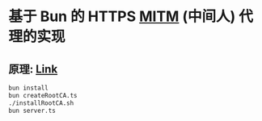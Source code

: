 # 基于 Bun 的 HTTPS [MITM](https://www.wikiwand.com/zh/articles/%E4%B8%AD%E9%97%B4%E4%BA%BA%E6%94%BB%E5%87%BB) (中间人) 代理的实现

## 原理: [Link](https://github.com/wuchangming/https-mitm-proxy-handbook)

```bash
bun install
bun createRootCA.ts
./installRootCA.sh
bun server.ts
```
